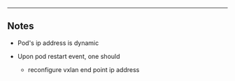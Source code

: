------------------------------------------------------
Notes
------------------------------------------------------

- Pod's ip address is dynamic

- Upon pod restart event, one should
    - reconfigure vxlan end point ip address
